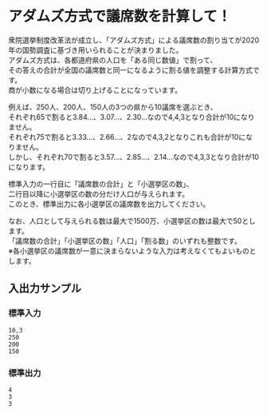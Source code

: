 # アダムズ方式で議席数を計算して！

衆院選挙制度改革法が成立し、「アダムズ方式」による議席数の割り当てが2020年の国勢調査に基づき用いられることが決まりました。  
アダムズ方式は、各都道府県の人口を「ある同じ数値」で割って、  
その答えの合計が全国の議席数と同一になるように割る値を調整する計算方式です。  
商が小数になる場合は切り上げることになっています。

例えば、250人、200人、150人の3つの県から10議席を選ぶとき、  
それぞれ65で割ると3.84…、3.07…、2.30…なので4,4,3となり合計が10になりません。  
それぞれ75で割ると3.33…、2.66…、2なので4,3,2となりこれも合計が10になりません。  
しかし、それぞれ70で割ると3.57…、2.85…、2.14…なので4,3,3となり合計が10になります。

標準入力の一行目に「議席数の合計」と「小選挙区の数」、  
二行目以降に小選挙区の数の分だけ人口が与えられます。  
このとき、標準出力に各小選挙区の議席数を出力してください。  

なお、人口として与えられる数は最大で1500万、小選挙区の数は最大で50とします。  
「議席数の合計」「小選挙区の数」「人口」「割る数」のいずれも整数です。  
※各小選挙区の議席数が一意に決まらないような入力は考えなくてもよいものとします。  

## 入出力サンプル

### 標準入力

```
10,3
250
200
150
```

### 標準出力

```
4
3
3
```
